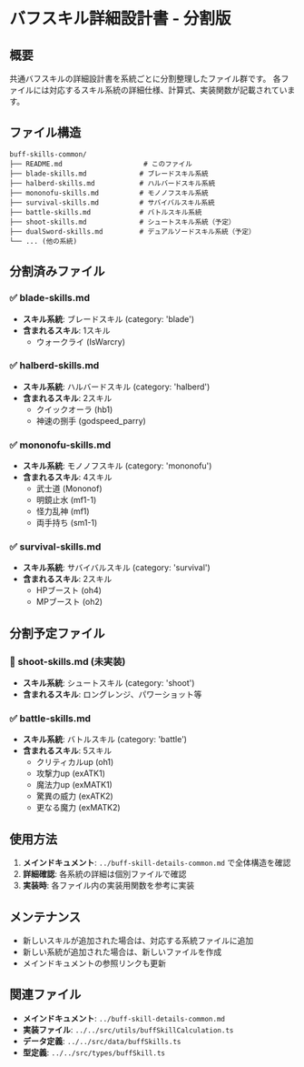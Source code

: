 # バフスキル詳細設計書 - 分割版

## 概要

共通バフスキルの詳細設計書を系統ごとに分割整理したファイル群です。
各ファイルには対応するスキル系統の詳細仕様、計算式、実装関数が記載されています。

## ファイル構造

```
buff-skills-common/
├── README.md                    # このファイル
├── blade-skills.md             # ブレードスキル系統
├── halberd-skills.md           # ハルバードスキル系統
├── mononofu-skills.md          # モノノフスキル系統
├── survival-skills.md          # サバイバルスキル系統
├── battle-skills.md            # バトルスキル系統
├── shoot-skills.md             # シュートスキル系統（予定）
├── dualSword-skills.md         # デュアルソードスキル系統（予定）
└── ... (他の系統)
```

## 分割済みファイル

### ✅ blade-skills.md
- **スキル系統**: ブレードスキル (category: 'blade')
- **含まれるスキル**: 1スキル
  - ウォークライ (IsWarcry)

### ✅ halberd-skills.md
- **スキル系統**: ハルバードスキル (category: 'halberd')
- **含まれるスキル**: 2スキル
  - クイックオーラ (hb1)
  - 神速の捌手 (godspeed_parry)

### ✅ mononofu-skills.md
- **スキル系統**: モノノフスキル (category: 'mononofu')
- **含まれるスキル**: 4スキル
  - 武士道 (Mononof)
  - 明鏡止水 (mf1-1)
  - 怪力乱神 (mf1)
  - 両手持ち (sm1-1)

### ✅ survival-skills.md
- **スキル系統**: サバイバルスキル (category: 'survival')
- **含まれるスキル**: 2スキル
  - HPブースト (oh4)
  - MPブースト (oh2)

## 分割予定ファイル

### 🔄 shoot-skills.md (未実装)
- **スキル系統**: シュートスキル (category: 'shoot')
- **含まれるスキル**: ロングレンジ、パワーショット等

### ✅ battle-skills.md
- **スキル系統**: バトルスキル (category: 'battle')
- **含まれるスキル**: 5スキル
  - クリティカルup (oh1)
  - 攻撃力up (exATK1)
  - 魔法力up (exMATK1)
  - 驚異の威力 (exATK2)
  - 更なる魔力 (exMATK2)

## 使用方法

1. **メインドキュメント**: `../buff-skill-details-common.md` で全体構造を確認
2. **詳細確認**: 各系統の詳細は個別ファイルで確認
3. **実装時**: 各ファイル内の実装用関数を参考に実装

## メンテナンス

- 新しいスキルが追加された場合は、対応する系統ファイルに追加
- 新しい系統が追加された場合は、新しいファイルを作成
- メインドキュメントの参照リンクも更新

## 関連ファイル

- **メインドキュメント**: `../buff-skill-details-common.md`
- **実装ファイル**: `../../src/utils/buffSkillCalculation.ts`
- **データ定義**: `../../src/data/buffSkills.ts`
- **型定義**: `../../src/types/buffSkill.ts`